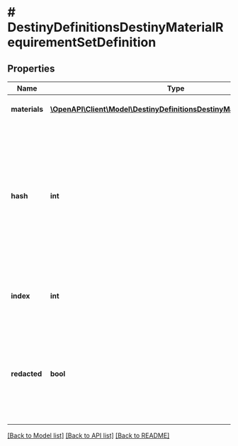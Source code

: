 # # DestinyDefinitionsDestinyMaterialRequirementSetDefinition

## Properties

Name | Type | Description | Notes
------------ | ------------- | ------------- | -------------
**materials** | [**\OpenAPI\Client\Model\DestinyDefinitionsDestinyMaterialRequirement[]**](DestinyDefinitionsDestinyMaterialRequirement.md) | The list of all materials that are required. | [optional]
**hash** | **int** | The unique identifier for this entity. Guaranteed to be unique for the type of entity, but not globally.  When entities refer to each other in Destiny content, it is this hash that they are referring to. | [optional]
**index** | **int** | The index of the entity as it was found in the investment tables. | [optional]
**redacted** | **bool** | If this is true, then there is an entity with this identifier/type combination, but BNet is not yet allowed to show it. Sorry! | [optional]

[[Back to Model list]](../../README.md#models) [[Back to API list]](../../README.md#endpoints) [[Back to README]](../../README.md)

